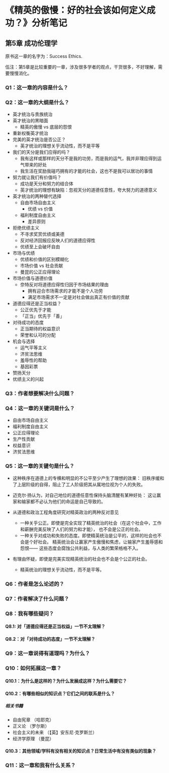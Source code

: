 # 《精英的傲慢：好的社会该如何定义成功？》分析笔记

## 第5章 成功伦理学

原书这一章的名字为：Success Ethics.

伍注：第5章是比较重要的一章，涉及很多学者的观点，干货很多，不好理解，需要慢慢消化。

### Q1：这一章的内容是什么？

### Q2：这一章的大纲是什么？

- 英才统治与贵族统治
- 英才统治的黑暗面
  - 精英的傲慢 vs 底层的怨恨
- 重新权衡英才统治
- 完美的英才统治是否公正？
  - 英才统治的理想关乎流动性，而不是平等
- 我们的天分是我们应得的吗？
  - 我有这样或那样的天分不是我的功劳，而是我的运气，我并非理应得到运气带来的好处
  - 我生活在奖励我碰巧拥有的才能的社会，这也不是我可以居功的事情
- 努力就让我们有价值吗？
  - 成功是天分和努力的结合体
  - 英才统治的理想有缺陷：忽视天分的道德任意性，夸大努力的道德意义
- 英才统治的两种替代选择
  - 自由市场自由主义
    - 优绩 vs 价值
  - 福利制度自由主义
    - 差异原则
- 拒绝优绩主义
  - 不寻求奖赏优绩或美德
  - 反对经济回报应反映人们的道德应得性
  - 优绩至上会破坏自由
- 市场与优绩
  - 优绩和价值的区别模糊化
  - 市场价值 vs 社会贡献
  - 曼昆的公正应得理论
- 市场价值与道德价值
  - 奈特反对将道德应得性归因于市场结果的理由
    - 拥有迎合市场需求的才能不是个人功劳
    - 满足市场需求不一定是对社会做出真正有价值的贡献
- 道德应得还是正当权益？
  - 公正优先于才能
  - 「正当」优先于「善」
- 对待成功的态度
  - 正当期待的权益意识
  - 荣誉和认可的分配
- 机会与选择
  - 运气平等主义
  - 济贫法思维
  - 羞辱性的帮助
  - 基因彩票
- 赞扬天分
- 优绩主义的兴起

### Q3：作者想要解决什么问题？

### Q4：这一章的关键词是什么？

- 自由市场自由主义
- 福利制度自由主义
- 公正应得理论
- 生产性贡献
- 权益意识
- 济贫法思维

### Q5：这一章的关键句是什么？

- 这种秩序在道德上的专横和明显的不公平至少产生了理想的效果：
  旧秩序缓和了上层阶级的自得，阻止了工人阶级把其从属地位视为个人的失败。

- 迈克尔·扬认为，对自己地位的道德任意性保持头脑清醒有某种好处：
  这让赢家和输家都不必认为他们的命运是自己导致的。

- 从道德和政治工程角度研究对精英政治的两种反对意见
  - 一种关乎公正。即使是完全实现了精英统治的社会（在这个社会中，工作和薪酬完美反映了人们的努力和才能），
    也不会是公正的社会。
  - 一种关乎对成功和失败的态度。即使精英统治是公平的，这样的社会也不会是个好社会。
    精英统治会让赢家产生傲慢和焦虑，让输家产生羞辱感和怨恨——
    这些态度会腐蚀公共利益，与人类的繁荣格格不入。

- 有理由怀疑，即使是完美实现精英统治的社会也不会是个公正的社会。
  - 精英统治的理想关乎流动性，而不是平等。

### Q6：作者是怎么论述的？

### Q7：作者解决了什么问题？

### Q8：我有哪些疑问？

#### Q8.1: 对「道德应得还是正当权益」一节不太理解？

#### Q8.2：对「对待成功的态度」一节不太理解？

### Q9：这一章说得有道理吗？为什么？

### Q10：如何拓展这一章？

#### Q10.1：为什么是这样的？为什么发展成这样？为什么需要它？

#### Q10.2：有哪些相似的知识点？它们之间的联系是什么？

##### 相关书籍

- 自由宪章 （哈耶克）
- 正义论 （罗尔斯）
- 社会主义的未来 （【英】安东尼·克罗斯兰）
- 经济学原理 （曼昆）

#### Q10.3：其他领域/学科有没有相关的知识点？日常生活中有没有类似的现象？

### Q11：这一章和我有什么关系？

